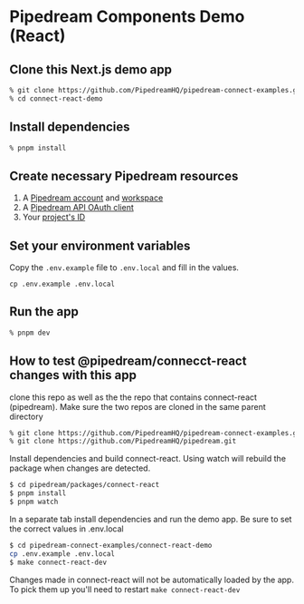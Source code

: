# Pipedream Components Demo (React)

## Clone this Next.js demo app

```sh
% git clone https://github.com/PipedreamHQ/pipedream-connect-examples.git
% cd connect-react-demo
```

## Install dependencies

```sh
% pnpm install
```

## Create necessary Pipedream resources

1. A [Pipedream account](https://pipedream.com) and [workspace](https://pipedream.com/docs/workspaces)
2. A [Pipedream API OAuth client](https://pipedream.com/docs/rest-api/auth#creating-an-oauth-client)
3. Your [project's ID](https://pipedream.com/docs/projects#finding-your-projects-id)

## Set your environment variables

Copy the `.env.example` file to `.env.local` and fill in the values.

```
cp .env.example .env.local
```

## Run the app

```sh
% pnpm dev
```


## How to test @pipedream/connecct-react changes with this app

clone this repo as well as the the repo that contains connect-react (pipedream).
Make sure the two repos are cloned in the same parent directory

```sh
% git clone https://github.com/PipedreamHQ/pipedream-connect-examples.git
% git clone https://github.com/PipedreamHQ/pipedream.git
```

Install dependencies and build connect-react.  Using watch will rebuild the package when changes are detected.

```sh
$ cd pipedream/packages/connect-react
$ pnpm install
$ pnpm watch
```

In a separate tab install dependencies and run the demo app.  Be sure to set the correct values in .env.local

```sh
$ cd pipedream-connect-examples/connect-react-demo
cp .env.example .env.local
$ make connect-react-dev
```

Changes made in connect-react will not be automatically loaded by the app.  To pick them up you'll need to restart `make connect-react-dev`
